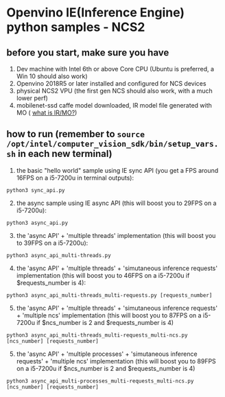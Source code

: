# Openvino IE(Inference Engine) python samples - NCS2
## before you start, make sure you have
1. Dev machine with Intel 6th or above Core CPU (Ubuntu is preferred, a Win 10 should also work)
2. Openvino 2018R5 or later installed and configured for NCS devices
3. physical NCS2 VPU (the first gen NCS should also work, with a much lower perf)
4. mobilenet-ssd caffe model downloaded, IR model file generated with MO ( [what is IR/MO?](https://software.intel.com/en-us/articles/OpenVINO-ModelOptimizer))

## how to run (remember to `source /opt/intel/computer_vision_sdk/bin/setup_vars.sh` in each new terminal)
1. the basic "hello world" sample using IE sync API (you get a FPS around 16FPS on a i5-7200u in terminal outputs):

`python3 sync_api.py`

2. the async sample using IE async API (this will boost you to 29FPS on a i5-7200u):

`python3 async_api.py`

3. the 'async API' + 'multiple threads' implementation (this will boost you to 39FPS on a i5-7200u):

`python3 async_api_multi-threads.py`

4. the 'async API' + 'multiple threads' + 'simutaneous inference requests' implementation (this will boost you to 46FPS on a i5-7200u if $requests_number is 4):

`python3 async_api_multi-threads_multi-requests.py [requests_number]`

5. the 'async API' + 'multiple threads' + 'simutaneous inference requests' + 'multiple ncs' implementation (this will boost you to 87FPS on a i5-7200u if $ncs_number is 2 and $requests_number is 4)

`python3 async_api_multi-threads_multi-requests_multi-ncs.py [ncs_number] [requests_number]`

5. the 'async API' + 'multiple processes' + 'simutaneous inference requests' + 'multiple ncs' implementation (this will boost you to 89FPS on a i5-7200u if $ncs_number is 2 and $requests_number is 4)

`python3 async_api_multi-processes_multi-requests_multi-ncs.py [ncs_number] [requests_number]`
